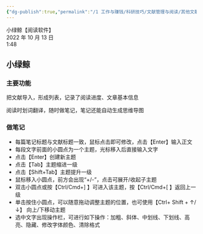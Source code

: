 ```yaml
---
{"dg-publish":true,"permalink":"/1 工作与赚钱/科研技巧/文献管理与阅读/其他文献管理软件/小绿鲸【阅读软件】/","title":"小绿鲸【阅读软件】"}
---
```



小绿鲸【阅读软件】  
2022 年 10 月 13 日  
1:48

## 小绿鲸
### 主要功能
把文献导入，形成列表，记录了阅读进度、文章基本信息

阅读时划词翻译，随时做笔记，笔记还能自动生成思维导图
### 做笔记
- 每篇笔记标题与文献标题一致，鼠标点击即可修改，点击【Enter】输入正文
- 每段文字前面的小圆点为一个主题，光标移入后直接输入文字
- 点击【Enter】创建新主题
- 点击【Tab】主题缩进一级
- 点击【Shift+Tab】主题提升一级
- 鼠标移入小圆点，前方会出现“+/-”，点击可展开/收起子主题
- 双击小圆点或按【Ctrl/Cmd+\] 】可进入该主题，按【Ctrl/Cmd+\[ 】返回上一级
- 单击按住小圆点，可以随意拖动调整主题的位置，也可使用【Ctrl+ Shift + ↑/↓】 向上/下移动主题
- 选中文字出现操作栏，可进行如下操作：加粗、斜体、中划线、下划线、高亮、隐藏、修改字体颜色、清除格式